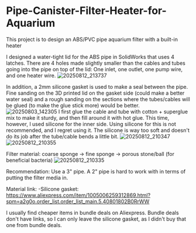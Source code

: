 # Pipe-Canister-Filter-Heater-for-Aquarium
This project is to design an ABS/PVC pipe aquarium filter with a built-in heater

I designed a water-tight lid for the ABS pipe in SolidWorks that uses 4 latches. There are 4 holes made slightly smaller than the cables and tubes going into the pipe on top of the lid: One inlet, one outlet, one pump wire, and one heater wire. 
![20250812_213737](https://github.com/user-attachments/assets/69f73e50-904d-471e-8961-92cc817a9e0f)

In addition, a 2mm silicone gasket is used to make a seal between the pipe. Fine sanding on the 3D printed lid on the gasket side (could make a better water seal) and a rough sanding on the sections where the tubes/cables will be glued (to make the glue stick more) would be better.
![20250803_142305](https://github.com/user-attachments/assets/ee0136fe-3eca-4b09-9243-bc6d147cceca)
I first glue the cable and tube with cotton + superglue mix to make it sturdy, and then fill around it with hot glue. This time, however, I used silicone for the inner side. Using silicone for this is not recommended, and I regret using it. The silicone is way too soft and doesn't do its job after the tube/cable bends a little bit.
![20250812_210347](https://github.com/user-attachments/assets/871ebb4c-0a35-4762-b055-a7c5003fd7aa)
![20250812_210355](https://github.com/user-attachments/assets/94786edd-751d-4c75-8135-72442bd36d9b)

Filter material: coarse sponge -> fine sponge -> porous stone/ball (for beneficial bacteria)
![20250812_210335](https://github.com/user-attachments/assets/f1e65ea1-5ef8-46bc-9922-85259bfdea71)

Recommendation: Use a 3" pipe. A 2" pipe is hard to work with in terms of putting the filter media in.

Material link:
-Silicone gasket: https://www.aliexpress.com/item/1005006259312869.html?spm=a2g0o.order_list.order_list_main.5.40801802B0RrWW

I usually find cheaper items in bundle deals on Aliexpress. Bundle deals don't have links, so I can only leave the silicone gasket, as I didn't buy that one from bundle deals.



